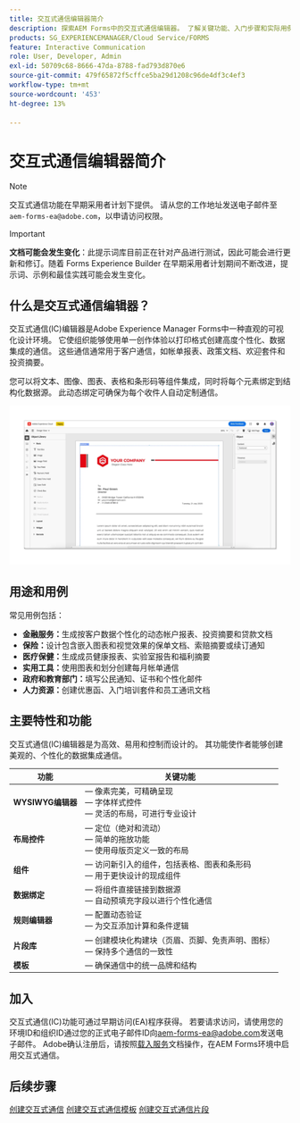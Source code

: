 ```yaml
---
title: 交互式通信编辑器简介
description: 探索AEM Forms中的交互式通信编辑器。 了解关键功能、入门步骤和实际用例，以创建动态、个性化的通信。
products: SG_EXPERIENCEMANAGER/Cloud Service/FORMS
feature: Interactive Communication
role: User, Developer, Admin
exl-id: 50709c68-8666-47da-8788-fad793d870e6
source-git-commit: 479f65872f5cffce5ba29d1208c96de4df3c4ef3
workflow-type: tm+mt
source-wordcount: '453'
ht-degree: 13%

---
```


# 交互式通信编辑器简介

>[!NOTE]
>
> 交互式通信功能在早期采用者计划下提供。 请从您的工作地址发送电子邮件至 `aem-forms-ea@adobe.com`，以申请访问权限。

>[!IMPORTANT]
>
> **文档可能会发生变化**：此提示词库目前正在针对产品进行测试，因此可能会进行更新和修订。随着 Forms Experience Builder 在早期采用者计划期间不断改进，提示词、示例和最佳实践可能会发生变化。

## 什么是交互式通信编辑器？

交互式通信(IC)编辑器是Adobe Experience Manager Forms中一种直观的可视化设计环境。 它使组织能够使用单一创作体验以打印格式创建高度个性化、数据集成的通信。 这些通信通常用于客户通信，如帐单报表、政策文档、欢迎套件和投资摘要。

您可以将文本、图像、图表、表格和条形码等组件集成，同时将每个元素绑定到结构化数据源。 此动态绑定可确保为每个收件人自动定制通信。

![查找IC文档](/help/forms/interactive-communication/assets/introimg.png)

## 用途和用例

常见用例包括：

* **金融服务：**&#x200B;生成按客户数据个性化的动态帐户报表、投资摘要和贷款文档
* **保险：**&#x200B;设计包含嵌入图表和视觉效果的保单文档、索赔摘要或续订通知
* **医疗保健：**&#x200B;生成成员健康报表、实验室报告和福利摘要
* **实用工具：**&#x200B;使用图表和划分创建每月帐单通信
* **政府和教育部门：**&#x200B;填写公民通知、证书和个性化邮件
* **人力资源：**&#x200B;创建优惠函、入门培训套件和员工通讯文档

## 主要特性和功能

交互式通信(IC)编辑器是为高效、易用和控制而设计的。 其功能使作者能够创建美观的、个性化的数据集成通信。

| **功能** | **关键功能** |
|--------------------------------------|---------------------------------------------------------------------------------------|
| **WYSIWYG编辑器** |  — 像素完美，可精确呈现<br> — 字体样式控件<br> — 灵活的布局，可进行专业设计 |
| **布局控件** |  — 定位（绝对和流动） <br> — 简单的拖放功能<br> — 使用母版页定义一致的布局 |
| **组件** |  — 访问新引入的组件，包括表格、图表和条形码<br> — 用于更快设计的现成组件 |
| **数据绑定** |  — 将组件直接链接到数据源<br> — 自动预填充字段以进行个性化通信 |
| **规则编辑器** |  — 配置动态验证<br> — 为交互添加计算和条件逻辑 |
| **片段库** |  — 创建模块化构建块（页眉、页脚、免责声明、图标）<br> — 保持多个通信的一致性 |
| **模板** |  — 确保通信中的统一品牌和结构 |

## 加入

交互式通信(IC)功能可通过早期访问(EA)程序获得。 若要请求访问，请使用您的环境ID和组织ID通过您的正式电子邮件ID向[aem-forms-ea@adobe.com](mailto:aem-forms-ea@adobe.com)发送电子邮件。 Adobe确认注册后，请按照[载入服务](/help/forms/setup-forms-cloud-service.md)文档操作，在AEM Forms环境中启用交互式通信。

## 后续步骤

[创建交互式通信](/help/forms/interactive-communication/create-interactive-communication.md)
[创建交互式通信模板](/help/forms/interactive-communication/create-interactive-communication-template.md)
[创建交互式通信片段](/help/forms/interactive-communication/create-interactive-communication-fragment.md)

<!-- 
## Where to Find IC Documentation, Samples, and Tutorials

Whether you're just getting started or looking to build complex communications, Adobe offers extensive learning resources:
[Note: we'll add resources afterwards, below is just the format]

* Official Documentation:

[Create your first interactive communication]()
AEM Forms Interactive Communication Guide

* Tutorials & Videos:
Visit Adobe Experience League and explore the "Forms" section for step-by-step videos and use-case-based tutorials.
-->
